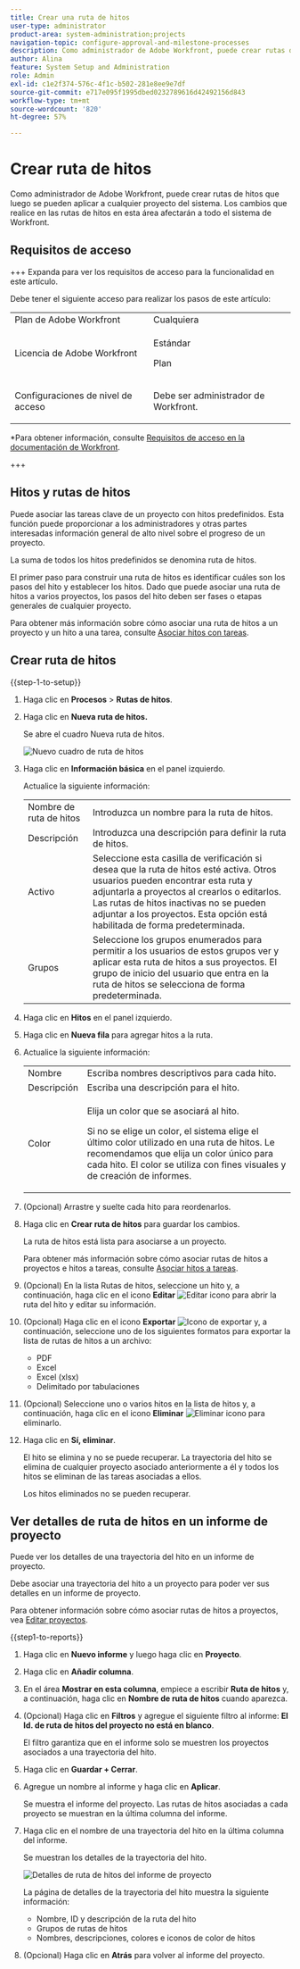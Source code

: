 ```yaml
---
title: Crear una ruta de hitos
user-type: administrator
product-area: system-administration;projects
navigation-topic: configure-approval-and-milestone-processes
description: Como administrador de Adobe Workfront, puede crear rutas de hitos que luego se pueden aplicar a cualquier proyecto del sistema. Los cambios que realice en las rutas de hitos en esta área afectarán a todo el sistema de Workfront.
author: Alina
feature: System Setup and Administration
role: Admin
exl-id: c1e2f374-576c-4f1c-b502-281e8ee9e7df
source-git-commit: e717e095f1995dbed0232789616d42492156d843
workflow-type: tm+mt
source-wordcount: '820'
ht-degree: 57%

---
```


# Crear ruta de hitos

<!--Audited: 07/2024-->

<!--
NOTE: DON'T DELETE, DRAFT OR HIDE THIS ARTICLE. IT IS LINKED TO THE PRODUCT, THROUGH THE CONTEXT SENSITIVE HELP LINKS.
-->

<!--<span class="preview">The highlighted information on this page refers to functionality not yet generally available. It is available only in the Preview environment for all customers. After the monthly releases to Production, the same features are also available in the Production environment for customers who enabled fast releases. </span>   

<span class="preview">For information about fast releases, see [Enable or disable fast releases for your organization](/help/quicksilver/administration-and-setup/set-up-workfront/configure-system-defaults/enable-fast-release-process.md). </span>-->

<!--<div class="preview"> 

The highlighted information on this page refers to functionality not yet generally available. It is available only in the Preview environment for all customers. The same features will also be available in the Production environment for all customers starting with  a week from the Preview release.      

For more information, see [Interface modernization](/help/quicksilver/product-announcements/product-releases/interface-modernization/interface-modernization.md).  

</div> -->

Como administrador de Adobe Workfront, puede crear rutas de hitos que luego se pueden aplicar a cualquier proyecto del sistema. Los cambios que realice en las rutas de hitos en esta área afectarán a todo el sistema de Workfront.

## Requisitos de acceso

+++ Expanda para ver los requisitos de acceso para la funcionalidad en este artículo.

Debe tener el siguiente acceso para realizar los pasos de este artículo:

<table style="table-layout:auto"> 
 <col> 
 <col> 
 <tbody> 
  <tr> 
   <td role="rowheader">Plan de Adobe Workfront</td> 
   <td>Cualquiera</td> 
  </tr> 
  <tr> 
   <td role="rowheader">Licencia de Adobe Workfront</td> 
   <td><p>Estándar</p>
   <p>Plan</p>
   </td> 
  </tr> 
  <tr> 
   <td role="rowheader">Configuraciones de nivel de acceso</td> 
   <td> <p>Debe ser administrador de Workfront.</p></td> 
  </tr> 
 </tbody> 
</table>

*Para obtener información, consulte [Requisitos de acceso en la documentación de Workfront](/help/quicksilver/administration-and-setup/add-users/access-levels-and-object-permissions/access-level-requirements-in-documentation.md).

+++

## Hitos y rutas de hitos

Puede asociar las tareas clave de un proyecto con hitos predefinidos. Esta función puede proporcionar a los administradores y otras partes interesadas información general de alto nivel sobre el progreso de un proyecto.

La suma de todos los hitos predefinidos se denomina ruta de hitos.

El primer paso para construir una ruta de hitos es identificar cuáles son los pasos del hito y establecer los hitos. Dado que puede asociar una ruta de hitos a varios proyectos, los pasos del hito deben ser fases o etapas generales de cualquier proyecto.

Para obtener más información sobre cómo asociar una ruta de hitos a un proyecto y un hito a una tarea, consulte [Asociar hitos con tareas](../../../manage-work/tasks/manage-tasks/associate-milestones-with-tasks.md).

## Crear ruta de hitos

{{step-1-to-setup}}

1. Haga clic en **Procesos** > **Rutas de hitos**.
1. Haga clic en **Nueva ruta de hitos.**

   Se abre el cuadro Nueva ruta de hitos.

   ![Nuevo cuadro de ruta de hitos](assets/new-milestone-path-box.png)

1. Haga clic en **Información básica** en el panel izquierdo.

   Actualice la siguiente información:

   <table style="table-layout:auto">
    <tr>
      <td>Nombre de ruta de hitos</td>
       <td>Introduzca un nombre para la ruta de hitos.</td>
    </tr>
    <tr>
      <td>Descripción</td>
      <td>Introduzca una descripción para definir la ruta de hitos.</td>
    </tr>
    <tr>
       <td>Activo</td>
      <td>Seleccione esta casilla de verificación si desea que la ruta de hitos esté activa. Otros usuarios pueden encontrar esta ruta y adjuntarla a proyectos al crearlos o editarlos. Las rutas de hitos inactivas no se pueden adjuntar a los proyectos. Esta opción está habilitada de forma predeterminada.</td>
    </tr>
    <tr>
      <td>Grupos</td>
      <td>Seleccione los grupos enumerados para permitir a los usuarios de estos grupos ver y aplicar esta ruta de hitos a sus proyectos. El grupo de inicio del usuario que entra en la ruta de hitos se selecciona de forma predeterminada.</td>
    </tr>
   </table>

1. Haga clic en **Hitos** en el panel izquierdo.

1. Haga clic en **Nueva fila** para agregar hitos a la ruta.
1. Actualice la siguiente información:

   <table style="table-layout:auto"> 
    <col> 
    <col> 
    <tbody> 
     <tr> 
      <td role="rowheader">Nombre</td> 
      <td>Escriba nombres descriptivos para cada hito.</td> 
     </tr> 
     <tr> 
      <td role="rowheader">Descripción</td> 
      <td>Escriba una descripción para el hito.</td> 
     </tr> 
     <tr> 
      <td role="rowheader">Color</td> 
      <td> <p>Elija un color que se asociará al hito. </p> <p>Si no se elige un color, el sistema elige el último color utilizado en una ruta de hitos. Le recomendamos que elija un color único para cada hito. El color se utiliza con fines visuales y de creación de informes.</p> </td> 
     </tr> 
    </tbody> 
   </table>

1. (Opcional) Arrastre y suelte cada hito para reordenarlos.
1. Haga clic en **Crear ruta de hitos** para guardar los cambios.

   La ruta de hitos está lista para asociarse a un proyecto.

   Para obtener más información sobre cómo asociar rutas de hitos a proyectos e hitos a tareas, consulte [Asociar hitos a tareas](../../../manage-work/tasks/manage-tasks/associate-milestones-with-tasks.md).

1. (Opcional) En la lista Rutas de hitos, seleccione un hito y, a continuación, haga clic en el icono **Editar** ![Editar icono](assets/edit-icon.png) para abrir la ruta del hito y editar su información.
1. (Opcional) Haga clic en el icono **Exportar** ![Icono de exportar](assets/export-icon.png) y, a continuación, seleccione uno de los siguientes formatos para exportar la lista de rutas de hitos a un archivo:

   * PDF
   * Excel
   * Excel (xlsx)
   * Delimitado por tabulaciones

1. (Opcional) Seleccione uno o varios hitos en la lista de hitos y, a continuación, haga clic en el icono **Eliminar** ![Eliminar icono](assets/delete-icon.png) para eliminarlo.
1. Haga clic en **Sí, eliminar**.

   El hito se elimina y no se puede recuperar. La trayectoria del hito se elimina de cualquier proyecto asociado anteriormente a él y todos los hitos se eliminan de las tareas asociadas a ellos.

   Los hitos eliminados no se pueden recuperar.


## Ver detalles de ruta de hitos en un informe de proyecto

Puede ver los detalles de una trayectoria del hito en un informe de proyecto.

Debe asociar una trayectoria del hito a un proyecto para poder ver sus detalles en un informe de proyecto.

Para obtener información sobre cómo asociar rutas de hitos a proyectos, vea [Editar proyectos](/help/quicksilver/manage-work/projects/manage-projects/edit-projects.md).

{{step1-to-reports}}

1. Haga clic en **Nuevo informe** y luego haga clic en **Proyecto**.
1. Haga clic en **Añadir columna**.
1. En el área **Mostrar en esta columna**, empiece a escribir **Ruta de hitos** y, a continuación, haga clic en **Nombre de ruta de hitos** cuando aparezca.
1. (Opcional) Haga clic en **Filtros** y agregue el siguiente filtro al informe: **El Id. de ruta de hitos del proyecto no está en blanco**.

   El filtro garantiza que en el informe solo se muestren los proyectos asociados a una trayectoria del hito.

1. Haga clic en **Guardar + Cerrar**.
1. Agregue un nombre al informe y haga clic en **Aplicar**.

   Se muestra el informe del proyecto. Las rutas de hitos asociadas a cada proyecto se muestran en la última columna del informe.
1. Haga clic en el nombre de una trayectoria del hito en la última columna del informe.

   Se muestran los detalles de la trayectoria del hito.

   ![Detalles de ruta de hitos del informe de proyecto](assets/milestone-details-from-project-report.png)

   La página de detalles de la trayectoria del hito muestra la siguiente información:

   * Nombre, ID y descripción de la ruta del hito
   * Grupos de rutas de hitos
   * Nombres, descripciones, colores e iconos de color de hitos

1. (Opcional) Haga clic en **Atrás** para volver al informe del proyecto.



